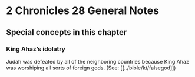 # 2 Chronicles 28 General Notes
## Special concepts in this chapter

### King Ahaz’s idolatry

Judah was defeated by all of the neighboring countries because King Ahaz was worshiping all sorts of foreign gods. (See: [[../bible/kt/falsegod]])